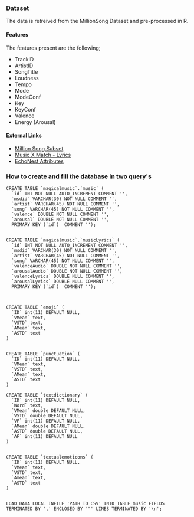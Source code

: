 ### Dataset

The data is retreived from the MillionSong Dataset and pre-processed in R.

#### Features

The features present are the following; 

- TrackID
- ArtistID
- SongTitle 
- Loudness
- Tempo 
- Mode
- ModeConf
- Key
- KeyConf
- Valence 
- Energy (Arousal)


#### External Links

- [Million Song Subset](http://labrosa.ee.columbia.edu/millionsong/pages/getting-dataset#subset)
- [Music X Match - Lyrics](http://labrosa.ee.columbia.edu/millionsong/musixmatch#getting)
- [EchoNest Attributes](http://developer.echonest.com/acoustic-attributes.html)


### How to create and fill the database in two query's
```
CREATE TABLE `magicalmusic`.`music` (
  `id` INT NOT NULL AUTO_INCREMENT COMMENT '',
  `msdid` VARCHAR(30) NOT NULL COMMENT '',
  `artist` VARCHAR(45) NOT NULL COMMENT '',
  `song` VARCHAR(45) NOT NULL COMMENT '',
  `valence` DOUBLE NOT NULL COMMENT '',
  `arousal` DOUBLE NOT NULL COMMENT '',
  PRIMARY KEY (`id`)  COMMENT '');
```
```

CREATE TABLE `magicalmusic`.`musicLyrics` (
  `id` INT NOT NULL AUTO_INCREMENT COMMENT '',
  `msdid` VARCHAR(30) NOT NULL COMMENT '',
  `artist` VARCHAR(45) NOT NULL COMMENT '',
  `song` VARCHAR(45) NOT NULL COMMENT '',
  `valenceAudio` DOUBLE NOT NULL COMMENT '',
  `arousalAudio` DOUBLE NOT NULL COMMENT '',
  `valenceLyrics` DOUBLE NULL COMMENT '',
  `arousalLyrics` DOUBLE NULL COMMENT '',
  PRIMARY KEY (`id`)  COMMENT '');



CREATE TABLE `emoji` (
  `ID` int(11) DEFAULT NULL,
  `VMean` text,
  `VSTD` text,
  `AMean` text,
  `ASTD` text
) 


CREATE TABLE `punctuation` (
  `ID` int(11) DEFAULT NULL,
  `VMean` text,
  `VSTD` text,
  `AMean` text,
  `ASTD` text
)

CREATE TABLE `textdictionary` (
  `ID` int(11) DEFAULT NULL,
  `Word` text,
  `VMean` double DEFAULT NULL,
  `VSTD` double DEFAULT NULL,
  `VF` int(11) DEFAULT NULL,
  `AMean` double DEFAULT NULL,
  `ASTD` double DEFAULT NULL,
  `AF` int(11) DEFAULT NULL
)


CREATE TABLE `textualemoticons` (
  `ID` int(11) DEFAULT NULL,
  `VMean` text,
  `VSTD` text,
  `Amean` text,
  `ASTD` text
)


LOAD DATA LOCAL INFILE 'PATH TO CSV' INTO TABLE music FIELDS TERMINATED BY ',' ENCLOSED BY '"' LINES TERMINATED BY '\n';
```